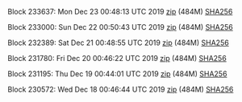 Block 233637: Mon Dec 23 00:48:13 UTC 2019 [zip](https://dash-bootstrap.ams3.digitaloceanspaces.com/testnet/2019-12-23/bootstrap.dat.zip) (484M) [SHA256](https://dash-bootstrap.ams3.digitaloceanspaces.com/testnet/2019-12-23/sha256.txt)

Block 233000: Sun Dec 22 00:50:43 UTC 2019 [zip](https://dash-bootstrap.ams3.digitaloceanspaces.com/testnet/2019-12-22/bootstrap.dat.zip) (484M) [SHA256](https://dash-bootstrap.ams3.digitaloceanspaces.com/testnet/2019-12-22/sha256.txt)

Block 232389: Sat Dec 21 00:48:55 UTC 2019 [zip](https://dash-bootstrap.ams3.digitaloceanspaces.com/testnet/2019-12-21/bootstrap.dat.zip) (484M) [SHA256](https://dash-bootstrap.ams3.digitaloceanspaces.com/testnet/2019-12-21/sha256.txt)

Block 231780: Fri Dec 20 00:46:22 UTC 2019 [zip](https://dash-bootstrap.ams3.digitaloceanspaces.com/testnet/2019-12-20/bootstrap.dat.zip) (484M) [SHA256](https://dash-bootstrap.ams3.digitaloceanspaces.com/testnet/2019-12-20/sha256.txt)

Block 231195: Thu Dec 19 00:44:01 UTC 2019 [zip](https://dash-bootstrap.ams3.digitaloceanspaces.com/testnet/2019-12-19/bootstrap.dat.zip) (484M) [SHA256](https://dash-bootstrap.ams3.digitaloceanspaces.com/testnet/2019-12-19/sha256.txt)

Block 230572: Wed Dec 18 00:46:44 UTC 2019 [zip](https://dash-bootstrap.ams3.digitaloceanspaces.com/testnet/2019-12-18/bootstrap.dat.zip) (484M) [SHA256](https://dash-bootstrap.ams3.digitaloceanspaces.com/testnet/2019-12-18/sha256.txt)
